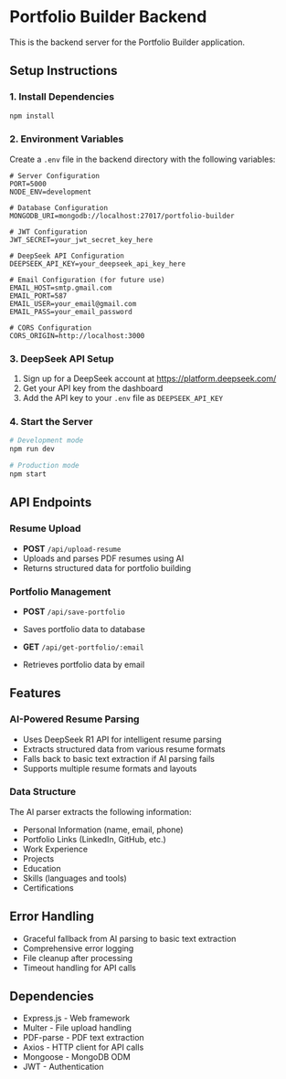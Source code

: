 # Portfolio Builder Backend

This is the backend server for the Portfolio Builder application.

## Setup Instructions

### 1. Install Dependencies
```bash
npm install
```

### 2. Environment Variables
Create a `.env` file in the backend directory with the following variables:

```env
# Server Configuration
PORT=5000
NODE_ENV=development

# Database Configuration
MONGODB_URI=mongodb://localhost:27017/portfolio-builder

# JWT Configuration
JWT_SECRET=your_jwt_secret_key_here

# DeepSeek API Configuration
DEEPSEEK_API_KEY=your_deepseek_api_key_here

# Email Configuration (for future use)
EMAIL_HOST=smtp.gmail.com
EMAIL_PORT=587
EMAIL_USER=your_email@gmail.com
EMAIL_PASS=your_email_password

# CORS Configuration
CORS_ORIGIN=http://localhost:3000
```

### 3. DeepSeek API Setup
1. Sign up for a DeepSeek account at https://platform.deepseek.com/
2. Get your API key from the dashboard
3. Add the API key to your `.env` file as `DEEPSEEK_API_KEY`

### 4. Start the Server
```bash
# Development mode
npm run dev

# Production mode
npm start
```

## API Endpoints

### Resume Upload
- **POST** `/api/upload-resume`
- Uploads and parses PDF resumes using AI
- Returns structured data for portfolio building

### Portfolio Management
- **POST** `/api/save-portfolio`
- Saves portfolio data to database

- **GET** `/api/get-portfolio/:email`
- Retrieves portfolio data by email

## Features

### AI-Powered Resume Parsing
- Uses DeepSeek R1 API for intelligent resume parsing
- Extracts structured data from various resume formats
- Falls back to basic text extraction if AI parsing fails
- Supports multiple resume formats and layouts

### Data Structure
The AI parser extracts the following information:
- Personal Information (name, email, phone)
- Portfolio Links (LinkedIn, GitHub, etc.)
- Work Experience
- Projects
- Education
- Skills (languages and tools)
- Certifications

## Error Handling
- Graceful fallback from AI parsing to basic text extraction
- Comprehensive error logging
- File cleanup after processing
- Timeout handling for API calls

## Dependencies
- Express.js - Web framework
- Multer - File upload handling
- PDF-parse - PDF text extraction
- Axios - HTTP client for API calls
- Mongoose - MongoDB ODM
- JWT - Authentication 